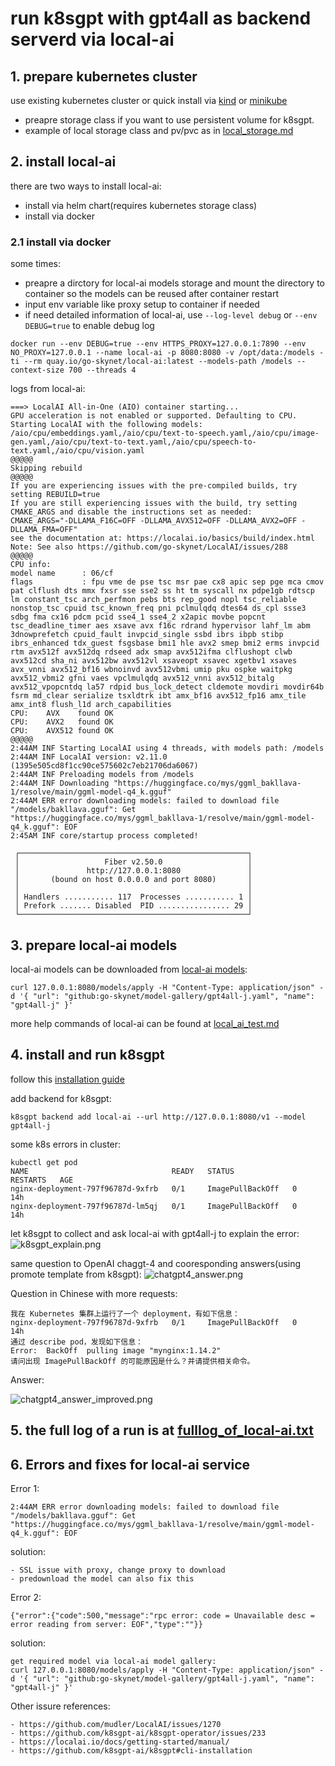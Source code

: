 # run k8sgpt with gpt4all as backend serverd via local-ai

## 1. prepare kubernetes cluster
use existing kubernetes cluster or quick install via [kind](https://kind.sigs.k8s.io/docs/user/quick-start/) or [minikube](https://minikube.sigs.k8s.io/docs/start/)

- preapre storage class if you want to use persistent volume for k8sgpt.
- example of local storage class and pv/pvc as in [local_storage.md](local_storage.md)

## 2. install local-ai
there are two ways to install local-ai:
- install via helm chart(requires kubernetes storage class)
- install via docker

### 2.1 install via docker
some times: 
- preapre a dirctory for local-ai models storage and mount the directory to container so the models can be reused after container restart
- input env variable like proxy setup to container if needed
- if need detailed information of local-ai, use `--log-level debug` or `--env DEBUG=true` to enable debug log

```
docker run --env DEBUG=true --env HTTPS_PROXY=127.0.0.1:7890 --env NO_PROXY=127.0.0.1 --name local-ai -p 8080:8080 -v /opt/data:/models -ti --rm quay.io/go-skynet/local-ai:latest --models-path /models --context-size 700 --threads 4
```

logs from local-ai:
```
===> LocalAI All-in-One (AIO) container starting...
GPU acceleration is not enabled or supported. Defaulting to CPU.
Starting LocalAI with the following models: /aio/cpu/embeddings.yaml,/aio/cpu/text-to-speech.yaml,/aio/cpu/image-gen.yaml,/aio/cpu/text-to-text.yaml,/aio/cpu/speech-to-text.yaml,/aio/cpu/vision.yaml
@@@@@
Skipping rebuild
@@@@@
If you are experiencing issues with the pre-compiled builds, try setting REBUILD=true
If you are still experiencing issues with the build, try setting CMAKE_ARGS and disable the instructions set as needed:
CMAKE_ARGS="-DLLAMA_F16C=OFF -DLLAMA_AVX512=OFF -DLLAMA_AVX2=OFF -DLLAMA_FMA=OFF"
see the documentation at: https://localai.io/basics/build/index.html
Note: See also https://github.com/go-skynet/LocalAI/issues/288
@@@@@
CPU info:
model name      : 06/cf
flags           : fpu vme de pse tsc msr pae cx8 apic sep pge mca cmov pat clflush dts mmx fxsr sse sse2 ss ht tm syscall nx pdpe1gb rdtscp lm constant_tsc arch_perfmon pebs bts rep_good nopl tsc_reliable nonstop_tsc cpuid tsc_known_freq pni pclmulqdq dtes64 ds_cpl ssse3 sdbg fma cx16 pdcm pcid sse4_1 sse4_2 x2apic movbe popcnt tsc_deadline_timer aes xsave avx f16c rdrand hypervisor lahf_lm abm 3dnowprefetch cpuid_fault invpcid_single ssbd ibrs ibpb stibp ibrs_enhanced tdx_guest fsgsbase bmi1 hle avx2 smep bmi2 erms invpcid rtm avx512f avx512dq rdseed adx smap avx512ifma clflushopt clwb avx512cd sha_ni avx512bw avx512vl xsaveopt xsavec xgetbv1 xsaves avx_vnni avx512_bf16 wbnoinvd avx512vbmi umip pku ospke waitpkg avx512_vbmi2 gfni vaes vpclmulqdq avx512_vnni avx512_bitalg avx512_vpopcntdq la57 rdpid bus_lock_detect cldemote movdiri movdir64b fsrm md_clear serialize tsxldtrk ibt amx_bf16 avx512_fp16 amx_tile amx_int8 flush_l1d arch_capabilities
CPU:    AVX    found OK
CPU:    AVX2   found OK
CPU:    AVX512 found OK
@@@@@
2:44AM INF Starting LocalAI using 4 threads, with models path: /models
2:44AM INF LocalAI version: v2.11.0 (1395e505cd8f1cc90ce575602c7eb21706da6067)
2:44AM INF Preloading models from /models
2:44AM INF Downloading "https://huggingface.co/mys/ggml_bakllava-1/resolve/main/ggml-model-q4_k.gguf"
2:44AM ERR error downloading models: failed to download file "/models/bakllava.gguf": Get "https://huggingface.co/mys/ggml_bakllava-1/resolve/main/ggml-model-q4_k.gguf": EOF
2:45AM INF core/startup process completed!

 ┌───────────────────────────────────────────────────┐
 │                   Fiber v2.50.0                   │
 │               http://127.0.0.1:8080               │
 │       (bound on host 0.0.0.0 and port 8080)       │
 │                                                   │
 │ Handlers ........... 117  Processes ........... 1 │
 │ Prefork ....... Disabled  PID ................ 29 │
 └───────────────────────────────────────────────────┘
```

## 3. prepare local-ai models
local-ai models can be downloaded from [local-ai models](https://github.com/go-skynet/model-gallery):
```
curl 127.0.0.1:8080/models/apply -H "Content-Type: application/json" -d '{ "url": "github:go-skynet/model-gallery/gpt4all-j.yaml", "name": "gpt4all-j" }'
```

more help commands of local-ai can be found at [local_ai_test.md](local_ai_test.md)

## 4. install and run k8sgpt
follow this [installation guide](https://github.com/k8sgpt-ai/k8sgpt#cli-installation)

add backend for k8sgpt:
```
k8sgpt backend add local-ai --url http://127.0.0.1:8080/v1 --model gpt4all-j
```

some k8s errors in cluster:
```
kubectl get pod
NAME                                READY   STATUS             RESTARTS   AGE
nginx-deployment-797f96787d-9xfrb   0/1     ImagePullBackOff   0          14h
nginx-deployment-797f96787d-lm5qj   0/1     ImagePullBackOff   0          14h
```

let k8sgpt to collect and ask local-ai with gpt4all-j to explain the error:
![k8sgpt_explain.png](picture/k8sgpt_explain.png)

same question to OpenAI chaggt-4 and cooresponding answers(using promote template from k8sgpt):
![chatgpt4_answer.png](picture/chatgpt4_answer.png)

Question in Chinese with more requests:
```
我在 Kubernetes 集群上运行了一个 deployment，有如下信息：
nginx-deployment-797f96787d-9xfrb   0/1     ImagePullBackOff   0          14h
通过 describe pod，发现如下信息：
Error:  BackOff  pulling image "mynginx:1.14.2"
请问出现 ImagePullBackOff 的可能原因是什么？并请提供相关命令。
```
Answer:

![chatgpt4_answer_improved.png](picture/chatgpt4_answer_improved.png)


## 5. the full log of a run is at [fulllog_of_local-ai.txt](docs/fulllog_of_local-ai.txt)

## 6. Errors and fixes for local-ai service
Error 1:
```
2:44AM ERR error downloading models: failed to download file "/models/bakllava.gguf": Get "https://huggingface.co/mys/ggml_bakllava-1/resolve/main/ggml-model-q4_k.gguf": EOF
```
solution:
```
- SSL issue with proxy, change proxy to download
- predownload the model can also fix this
```

Error 2:
```
{"error":{"code":500,"message":"rpc error: code = Unavailable desc = error reading from server: EOF","type":""}}
```

solution:
```
get required model via local-ai model gallery:
curl 127.0.0.1:8080/models/apply -H "Content-Type: application/json" -d '{ "url": "github:go-skynet/model-gallery/gpt4all-j.yaml", "name": "gpt4all-j" }'
```

Other issure references:
```
- https://github.com/mudler/LocalAI/issues/1270
- https://github.com/k8sgpt-ai/k8sgpt-operator/issues/233
- https://localai.io/docs/getting-started/manual/
- https://github.com/k8sgpt-ai/k8sgpt#cli-installation
```
